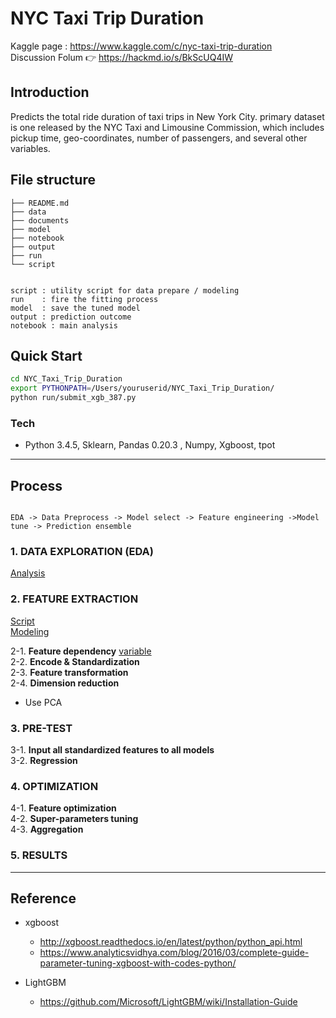 # NYC Taxi Trip Duration
Kaggle page : https://www.kaggle.com/c/nyc-taxi-trip-duration
<br >Discussion Folum :point_right: <https://hackmd.io/s/BkScUQ4IW>


## Introduction

Predicts the total ride duration of taxi trips in New York City. primary dataset is one released by the NYC Taxi and Limousine Commission, which includes pickup time, geo-coordinates, number of passengers, and several other variables.

## File structure

```
├── README.md
├── data  
├── documents
├── model   
├── notebook
├── output
├── run
└── script


script : utility script for data prepare / modeling 
run    : fire the fitting process 
model  : save the tuned model
output : prediction outcome
notebook : main analysis

```


## Quick Start



```Bash
cd NYC_Taxi_Trip_Duration
export PYTHONPATH=/Users/youruserid/NYC_Taxi_Trip_Duration/
python run/submit_xgb_387.py

```

### Tech
- Python 3.4.5, Sklearn, Pandas 0.20.3 , Numpy, Xgboost, tpot


---
## Process

```

EDA -> Data Preprocess -> Model select -> Feature engineering ->Model tune -> Prediction ensemble

```


### 1. DATA EXPLORATION (EDA)

[Analysis](/notebook)

### 2. FEATURE EXTRACTION 

[Script](/script)<br>
[Modeling](/run)

2-1. **Feature dependency**
[variable](/variable.md) <br>
2-2. **Encode & Standardization** <br>
2-3. **Feature transformation** <br>
2-4. **Dimension reduction**
   * Use PCA

### 3. PRE-TEST
3-1. **Input all standardized features to all models** <br>
3-2. **Regression**

### 4. OPTIMIZATION
4-1. **Feature optimization**<br>
4-2. **Super-parameters tuning** <br>
4-3. **Aggregation**<br>

### 5. RESULTS  

---
## Reference

- xgboost
  - http://xgboost.readthedocs.io/en/latest/python/python_api.html 
  - https://www.analyticsvidhya.com/blog/2016/03/complete-guide-parameter-tuning-xgboost-with-codes-python/

- LightGBM
  - https://github.com/Microsoft/LightGBM/wiki/Installation-Guide



